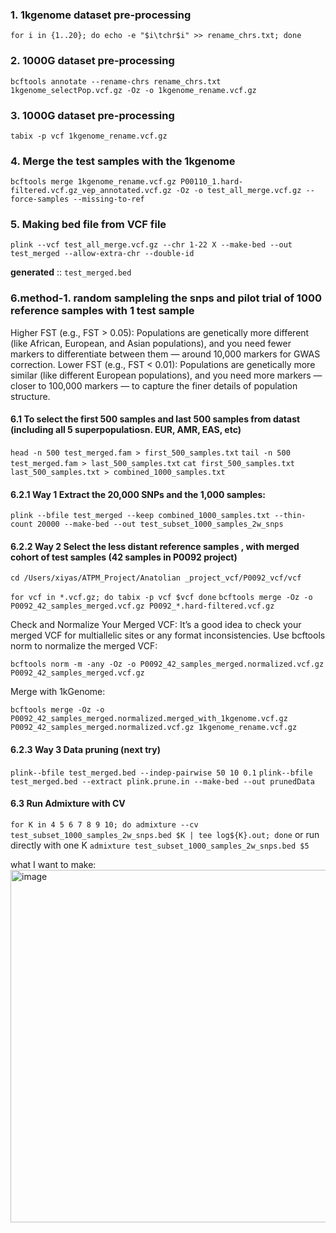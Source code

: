 
### 1. 1kgenome dataset pre-processing
```for i in {1..20}; do echo -e "$i\tchr$i" >> rename_chrs.txt; done```
### 2. 1000G dataset pre-processing
```bcftools annotate --rename-chrs rename_chrs.txt 1kgenome_selectPop.vcf.gz -Oz -o 1kgenome_rename.vcf.gz```
### 3. 1000G dataset pre-processing
```tabix -p vcf 1kgenome_rename.vcf.gz```

### 4. Merge the test samples with the 1kgenome
```bcftools merge 1kgenome_rename.vcf.gz P00110_1.hard-filtered.vcf.gz_vep_annotated.vcf.gz -Oz -o test_all_merge.vcf.gz --force-samples --missing-to-ref```
### 5. Making bed file from VCF file
```plink --vcf test_all_merge.vcf.gz --chr 1-22 X --make-bed --out test_merged --allow-extra-chr --double-id```

**generated** :: ```test_merged.bed``` 


### 6.method-1. random sampleling the snps and pilot trial of 1000 reference samples with 1 test sample
Higher FST (e.g., FST > 0.05): 
Populations are genetically more different (like African, European, and Asian populations), and you need fewer markers to differentiate between them — around 10,000 markers for GWAS correction.
Lower FST (e.g., FST < 0.01): 
Populations are genetically more similar (like different European populations), and you need more markers — closer to 100,000 markers — to capture the finer details of population structure.

#### 6.1 To select the first 500 samples and last 500 samples from datast (including all 5 superpopulatiosn. EUR, AMR, EAS, etc)
```head -n 500 test_merged.fam > first_500_samples.txt```
```tail -n 500 test_merged.fam > last_500_samples.txt```
```cat first_500_samples.txt last_500_samples.txt > combined_1000_samples.txt```

#### 6.2.1 Way 1 Extract the 20,000 SNPs and the 1,000 samples:
```plink --bfile test_merged --keep combined_1000_samples.txt --thin-count 20000 --make-bed --out test_subset_1000_samples_2w_snps```

#### 6.2.2 Way 2 Select the less distant reference samples , with merged cohort of test samples (42 samples in P0092 project)
```cd /Users/xiyas/ATPM_Project/Anatolian _project_vcf/P0092_vcf/vcf```

```for vcf in *.vcf.gz; do tabix -p vcf $vcf done```
```bcftools merge -Oz -o P0092_42_samples_merged.vcf.gz P0092_*.hard-filtered.vcf.gz```

Check and Normalize Your Merged VCF: It’s a good idea to check your merged VCF for multiallelic sites or any format inconsistencies. Use bcftools norm to normalize the merged VCF:

```bcftools norm -m -any -Oz -o P0092_42_samples_merged.normalized.vcf.gz P0092_42_samples_merged.vcf.gz```

Merge with 1kGenome: 

```bcftools merge -Oz -o P0092_42_samples_merged.normalized.merged_with_1kgenome.vcf.gz P0092_42_samples_merged.normalized.vcf.gz 1kgenome_rename.vcf.gz```

#### 6.2.3 Way 3 Data pruning (next try)

```plink--bfile test_merged.bed --indep-pairwise 50 10 0.1```
```plink--bfile test_merged.bed --extract plink.prune.in --make-bed --out prunedData```

#### 6.3 Run Admixture with CV
```for K in 4 5 6 7 8 9 10; do admixture --cv test_subset_1000_samples_2w_snps.bed $K | tee log${K}.out; done``` 
or run directly with one K
```admixture test_subset_1000_samples_2w_snps.bed $5```


what I want to make: 
<img width="564" alt="image" src="https://github.com/user-attachments/assets/e3dd4081-5433-4a5f-ae71-c77b650e58ed">
